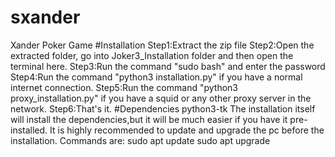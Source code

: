 # sxander
Xander Poker Game
#Installation
Step1:Extract the zip file
Step2:Open the extracted folder, go into Joker3_Installation folder and then open the terminal here.
Step3:Run the command "sudo bash" and enter the password
Step4:Run the command "python3 installation.py" if you have a normal internet connection.
Step5:Run the command "python3 proxy_installation.py" if you have a squid or any other proxy server in the network.
Step6:That's it.
#Dependencies
python3-tk
The installation itself will install the dependencies,but it will be much easier if you have it pre-installed.
It is highly recommended to update and upgrade the pc before the installation.
Commands are:
sudo apt update
sudo apt upgrade
